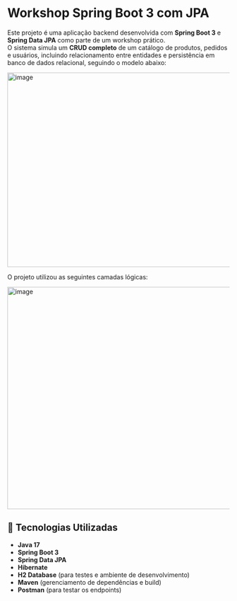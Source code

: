 # Workshop Spring Boot 3 com JPA

Este projeto é uma aplicação backend desenvolvida com **Spring Boot 3** e **Spring Data JPA** como parte de um workshop prático.  
O sistema simula um **CRUD completo** de um catálogo de produtos, pedidos e usuários, incluindo relacionamento entre entidades e persistência em banco de dados relacional, seguindo o modelo abaixo: 

<img width="920" height="440" alt="image" src="https://github.com/user-attachments/assets/acb3e020-248c-47f3-b6f1-23008a7dca8c" />

O projeto utilizou as seguintes camadas lógicas: 

<img width="834" height="503" alt="image" src="https://github.com/user-attachments/assets/0d163521-6a10-4787-b941-e4d2640ef2c4" />


## 🚀 Tecnologias Utilizadas
- **Java 17**
- **Spring Boot 3**
- **Spring Data JPA**
- **Hibernate**
- **H2 Database** (para testes e ambiente de desenvolvimento)
- **Maven** (gerenciamento de dependências e build)
- **Postman** (para testar os endpoints)
